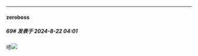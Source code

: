 ﻿
*****

####  zeroboss  
##### 69#       发表于 2024-8-22 04:01

啧<img src="https://p.sda1.dev/19/3e83e370efa9e9f1c96a8bd0c592d0ab/image.jpg" referrerpolicy="no-referrer">

